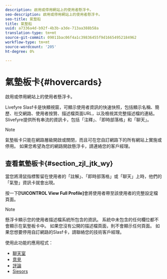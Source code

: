 ```yaml
---
description: 啟用或停用網站上的使用者懸浮卡。
seo-description: 啟用或停用網站上的使用者懸浮卡。
seo-title: 氣墊船
title: 氣墊船
uuid: a7336a4d-b92f-4b3b-a3de-713aa388b58a
translation-type: tm+mt
source-git-commit: 09011bac06f4a1c39836455f9d16654952184962
workflow-type: tm+mt
source-wordcount: '205'
ht-degree: 0%

---
```



# 氣墊板卡{#hovercards}

啟用或停用網站上的使用者懸浮卡。

Livefyre Slasf卡是快顯視窗，可顯示使用者資訊的快速快照，包括顯示名稱、簡歷、社交網路、使用者按贊、描述檔頁面URL，以及檢視其完整描述檔的連結。 Slivefyre提供所有串流的資訊卡，包括「注釋」、「即時部落格」和「聊天」。

>[!NOTE]
>
>氣墊板卡只能在網路層級開啟或關閉，而且可在您自訂網路下的所有網站上實施或停用。 如果您希望為您的網路開啟懸浮卡，請連絡您的客戶經理。

## 查看氣墊板卡{#section_zjl_jtk_wy}

當您將滑鼠指標暫留在使用者的「註解」、「即時部落格」或「聊天」上時，他們的「氣墊」資訊卡就會出現。

按一下&#x200B;**[!UICONTROL View Full Profile]**&#x200B;會將使用者帶至該使用者的完整設定檔頁面。

>[!NOTE]
>
>懸浮卡顯示您的使用者描述檔系統所包含的資訊。 系統中未包含的任何欄位都不會顯示在氣墊板卡中。 如果您沒有公開的描述檔頁面，則不會顯示任何頁面。 如果您想要停用自訂網路的Slasf卡，請聯絡您的技術客戶經理。



使用此功能的應用程式：

* [聊天室](/help/using/c-about-apps/c-chat-app/c-chat-app.md#c_chat_app)
* [意見](/help/using/c-about-apps/c-comments/c-comments.md)
* [評論](/help/using/c-about-apps/c-reviews-app/c-reviews-app.md#c_reviews_app)
* [Siesors](/help/using/c-about-apps/c-sidenotes-app/c-sidenotes-app.md#c_sidenotes_app)

